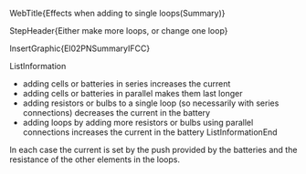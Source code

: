 WebTitle{Effects when adding to single loops(Summary)}

StepHeader{Either make more loops, or change one loop}

InsertGraphic{El02PNSummaryIFCC}

ListInformation
- adding cells or batteries in series increases the current
- adding cells or batteries in parallel makes them last longer
- adding resistors or bulbs to a single loop (so necessarily with series connections) decreases the current in the battery
- adding loops by adding more resistors or bulbs using parallel connections increases the current in the battery
ListInformationEnd

In each case the current is set by the push provided by the batteries and the resistance of the other elements in the loops.

